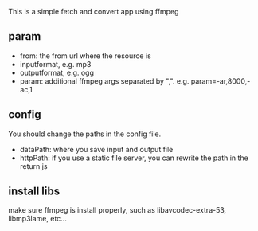 This is a simple fetch and convert app using ffmpeg
## param
* from: the from url where the resource is
* inputformat, e.g. mp3
* outputformat, e.g. ogg
* param: additional ffmpeg args separated by ",". e.g. param=-ar,8000,-ac,1

## config
You should change the paths in the config file. 
* dataPath: where you save input and output file
* httpPath: if you use a static file server, you can rewrite the path in the return js

## install libs
make sure ffmpeg is install properly, such as libavcodec-extra-53, libmp3lame, etc...
